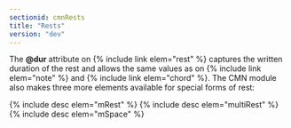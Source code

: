 ```yaml
---
sectionid: cmnRests
title: "Rests"
version: "dev"
---
```


The **@dur** attribute on {% include link elem="rest" %} captures the written duration
of the rest and allows the same values as on {% include link elem="note" %} and {% include link elem="chord" %}. The CMN module also makes three more elements available for
special forms of rest:



{% include desc elem="mRest" %}
{% include desc elem="multiRest" %}
{% include desc elem="mSpace" %}




